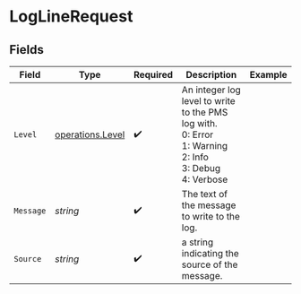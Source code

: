 # LogLineRequest


## Fields

| Field                                                                                                        | Type                                                                                                         | Required                                                                                                     | Description                                                                                                  | Example                                                                                                      |
| ------------------------------------------------------------------------------------------------------------ | ------------------------------------------------------------------------------------------------------------ | ------------------------------------------------------------------------------------------------------------ | ------------------------------------------------------------------------------------------------------------ | ------------------------------------------------------------------------------------------------------------ |
| `Level`                                                                                                      | [operations.Level](../../models/operations/level.md)                                                         | :heavy_check_mark:                                                                                           | An integer log level to write to the PMS log with.  <br/>0: Error  <br/>1: Warning  <br/>2: Info <br/>3: Debug  <br/>4: Verbose<br/> |                                                                                                              |
| `Message`                                                                                                    | *string*                                                                                                     | :heavy_check_mark:                                                                                           | The text of the message to write to the log.                                                                 |                                                                                                              |
| `Source`                                                                                                     | *string*                                                                                                     | :heavy_check_mark:                                                                                           | a string indicating the source of the message.                                                               |                                                                                                              |